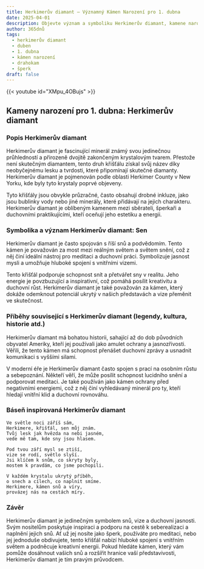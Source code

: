 ```yaml
---
title: Herkimerův diamant – Významný Kámen Narození pro 1. dubna
date: 2025-04-01
description: Objevte význam a symboliku Herkimerův diamant, kamene narození pro 1. dubna, který symbolizuje Sen. Přečtěte si legendy a inspirující příběhy.
author: 365dnů
tags:
  - herkimerův diamant
  - duben
  - 1. dubna
  - kámen narození
  - drahokam
  - šperk
draft: false
---
```


{{< youtube id="XMpu_4OBujs" >}}

## Kameny narození pro 1. dubna: Herkimerův diamant

### Popis Herkimerův diamant

Herkimerův diamant je fascinující minerál známý svou jedinečnou průhledností a přirozeně dvojitě zakončeným krystalovým tvarem. Přestože není skutečným diamantem, tento druh křišťálu získal svůj název díky neobyčejnému lesku a tvrdosti, které připomínají skutečné diamanty. Herkimerův diamant je pojmenován podle oblasti Herkimer County v New Yorku, kde byly tyto krystaly poprvé objeveny.

Tyto křišťály jsou obvykle průzračné, často obsahují drobné inkluze, jako jsou bublinky vody nebo jiné minerály, které přidávají na jejich charakteru. Herkimerův diamant je oblíbeným kamenem mezi sběrateli, šperkaři a duchovními praktikujícími, kteří oceňují jeho estetiku a energii.

### Symbolika a význam Herkimerův diamant: Sen

Herkimerův diamant je často spojován s říší snů a podvědomím. Tento kámen je považován za most mezi reálným světem a světem snění, což z něj činí ideální nástroj pro meditaci a duchovní práci. Symbolizuje jasnost mysli a umožňuje hluboké spojení s vnitřními vizemi.

Tento křišťál podporuje schopnost snít a přetvářet sny v realitu. Jeho energie je povzbuzující a inspirativní, což pomáhá posílit kreativitu a duchovní růst. Herkimerův diamant je také považován za kámen, který dokáže odemknout potenciál ukrytý v našich představách a vize přeměnit ve skutečnost.

### Příběhy související s Herkimerův diamant (legendy, kultura, historie atd.)

Herkimerův diamant má bohatou historii, sahající až do dob původních obyvatel Ameriky, kteří jej používali jako amulet ochrany a jasnozřivosti. Věřili, že tento kámen má schopnost přenášet duchovní zprávy a usnadnit komunikaci s vyššími silami.

V moderní éře je Herkimerův diamant často spojen s prací na osobním růstu a sebepoznání. Někteří věří, že může posílit schopnost lucidního snění a podporovat meditaci. Je také používán jako kámen ochrany před negativními energiemi, což z něj činí vyhledávaný minerál pro ty, kteří hledají vnitřní klid a duchovní rovnováhu.

### Báseň inspirovaná Herkimerův diamant

```
Ve světle noci záříš sám,  
Herkimere, křišťál, sen můj znám.  
Tvůj lesk jak hvězda na nebi jasném,  
vede mě tam, kde sny jsou hlasem.

Pod tvou září mysl se ztiší,  
vize se rodí, světlo slyší.  
Jsi klíčem k snům, co skryty byly,  
mostem k pravdám, co jsme pochopili.

V každém krystalu ukrytý příběh,  
o snech a cílech, co naplnit smíme.  
Herkimere, kámen snů a víry,  
provázej nás na cestách míry.
```

### Závěr

Herkimerův diamant je jedinečným symbolem snů, vize a duchovní jasnosti. Svým nositelům poskytuje inspiraci a podporu na cestě k seberealizaci a naplnění jejich snů. Ať už jej nosíte jako šperk, používáte pro meditaci, nebo jej jednoduše obdivujete, tento křišťál nabízí hluboké spojení s vnitřním světem a podněcuje kreativní energii. Pokud hledáte kámen, který vám pomůže dosáhnout vašich snů a rozšířit hranice vaší představivosti, Herkimerův diamant je tím pravým průvodcem.
